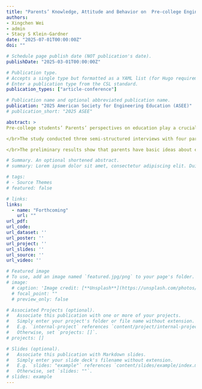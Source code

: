 ```yaml
---
title: "Parents’ Knowledge, Attitude and Behavior on  Pre-college Engineering Education Course (WIP)"
authors:
- Xingchen Wei
- admin
- Stacy S Klein-Gardner
date: "2025-07-01T00:00:00Z"
doi: ""

# Schedule page publish date (NOT publication's date).
publishDate: "2025-03-01T00:00:00Z"

# Publication type.
# Accepts a single type but formatted as a YAML list (for Hugo requirements).
# Enter a publication type from the CSL standard.
publication_types: ["article-conference"]

# Publication name and optional abbreviated publication name.
publication: "2025 American Society for Engineering Education (ASEE)"
# publication_short: "2025 ASEE"

abstract: >
Pre-college students’ Parents’ perspectives on education play a crucial role in their children’s learning outcomes and future development. While the importance of engineering education has received attention from instructional design and school systems, parent-related factors remain unclear. [Project Name REDACTED] aims to provide well-designed engineering courses for high school students who seek to make engineering deeply and meaningfully accessible to the world. Moreover, [Project Name REDACTED] encourages partnerships through communities and schools, allowing parents to engage with and better assist their children. This work-in-progress paper attempts to understand parents’ knowledge, attitudes, and behaviors (KAB) in engineering and engineering education, exploring potential opportunities to translate parents’ positive mindsets into actionable support.

</br>The study conducted three semi-structured interviews with four parents whose children were enrolled in [Project Name REDACTED] courses in 2022. After transcribing the interview content, the first two authors conducted qualitative analysis with two rounds of coding. In the first round, we used KAB as the coding category. After discussion, an additional code, “scenario,” was added during the second round of coding to help fully capture what parents value.

</br>The preliminary results show that parents have basic ideas about engineering. Some of them have exposure due to their family background and constructed an image of their child as a diligent and talented student. They also view their children’s involvement in engineering education positively, as it benefits their college applications and career choices. However, as engineering courses do not currently count towards Advanced Placement (AP) credits, parents express concerns about balancing the time to take engineering courses and fulfill perceived AP requirements for college admission. Parents’ actions are limited by a lack of information and connections with resources, but they still try to enhance their children’s engineering education by locating teachers, identifying relevant courses, and fostering family connections. Our next step is to conduct a broader interview among parents and explore potential methods for translating parents’ knowledge and attitudes into actions. For example, we could design informational sessions for parents, create engineering activities in which parents can participate, and link local community resources in engineering. This study aims to enhance parental involvement in engineering education by providing actionable insights and recommendations, ultimately supporting schools and policymakers in creating a more inclusive and effective educational environment.

# Summary. An optional shortened abstract.
# summary: Lorem ipsum dolor sit amet, consectetur adipiscing elit. Duis posuere tellus ac convallis placerat. Proin tincidunt magna sed ex sollicitudin condimentum.

# tags:
# - Source Themes
# featured: false

# links:
links:
  - name: "Forthcoming"
    url: ""
url_pdf: 
url_code: 
url_dataset: ''
url_poster: ''
url_project: ''
url_slides: ''
url_source: ''
url_video: ''

# Featured image
# To use, add an image named `featured.jpg/png` to your page's folder. 
# image:
  # caption: 'Image credit: [**Unsplash**](https://unsplash.com/photos/jdD8gXaTZsc)'
  # focal_point: ""
  # preview_only: false

# Associated Projects (optional).
#   Associate this publication with one or more of your projects.
#   Simply enter your project's folder or file name without extension.
#   E.g. `internal-project` references `content/project/internal-project/index.md`.
#   Otherwise, set `projects: []`.
# projects: []

# Slides (optional).
#   Associate this publication with Markdown slides.
#   Simply enter your slide deck's filename without extension.
#   E.g. `slides: "example"` references `content/slides/example/index.md`.
#   Otherwise, set `slides: ""`.
# slides: example
---
```

